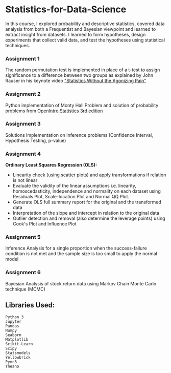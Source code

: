 # Statistics-for-Data-Science
In this course, I explored probability and descriptive statistics, covered data analysis from both a Frequentist and Bayesian viewpoint
and learned to extract insight from datasets. I learned to form hypotheses, design experiments that collect valid data, and test the 
hypotheses using statistical techniques.

### Assignment 1
The random permutation test is implemented in place of a t-test to assign significance to a difference between two groups as explained
by John Rauser in his keynote video ["Statistics Without the Agonizing Pain"](https://www.youtube.com/watch?v=5Dnw46eC-0o&feature=emb_title)

### Assignment 2
Python implementation of Monty Hall Problem and solution of probability problems from [OpenIntro Statistics 3rd edition](http://www.tf.uns.ac.rs/~omorr/radovan_omorjan_003_prII/r-examples/os3.pdf)

### Assignment 3
Solutions Implementation on Inference problems (Confidence Interval, Hypothesis Testing, p-value)

### Assignment 4
__Ordinary Least Squares Regression (OLS):__
- Linearity check (using scatter plots) and apply transformations if relation is not linear
- Evaluate the validity of the linear assumptions i.e. linearity, homoscedasticity, independence and normality on each dataset using Residuals Plot, Scale-location Plot and Normal QQ Plot.
- Generate OLS full summary report for the original and the transformed data
- Interpretation of the slope and intercept in relation to the original data
- Outlier detection and removal (also determine the leverage points) using Cook's Plot and Influence Plot

### Assignment 5
Inference Analysis for a single proportion when the success-failure condition is not met and the sample size is too small to apply the normal model

### Assignment 6
Bayesian Analysis of stock return data using Markov Chain Monte Carlo technique (MCMC)

## Libraries Used:
```
Python 3
Jupyter
Pandas
Numpy
Seaborn
Matplotlib
Scikit-Learn
Scipy
Statsmodels
Yellowbrick
Pymc3
Theano
```

